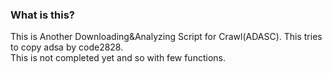 ### What is this?
This is Another Downloading&Analyzing Script for Crawl(ADASC). This tries to copy adsa by code2828.\
This is not completed yet and so with few functions.
